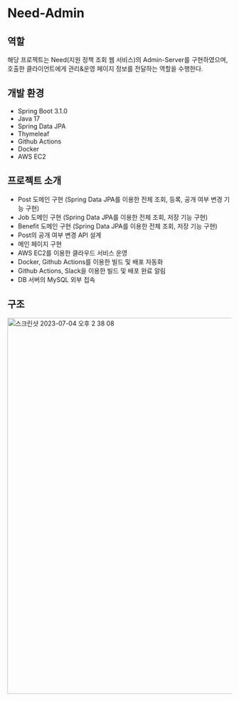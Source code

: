 # Need-Admin

## 역할

해당 프로젝트는 Need(지원 정책 조회 웹 서비스)의 Admin-Server를 구현하였으며, 호출한 클라이언트에게 관리&운영 페이지 정보를 전달하는 역할을 수행한다.

## 개발 환경

- Spring Boot 3.1.0
- Java 17
- Spring Data JPA
- Thymeleaf
- Github Actions
- Docker
- AWS EC2

## 프로젝트 소개

- Post 도메인 구현 (Spring Data JPA를 이용한 전체 조회, 등록, 공개 여부 변경 기능 구현)
- Job 도메인 구현 (Spring Data JPA를 이용한 전체 조회, 저장 기능 구현)
- Benefit 도메인 구현 (Spring Data JPA를 이용한 전체 조회, 저장 기능 구현)
- Post의 공개 여부 변경 API 설계
- 메인 페이지 구현
- AWS EC2를 이용한 클라우드 서비스 운영
- Docker, Github Actions를 이용한 빌드 및 배포 자동화
- Github Actions, Slack을 이용한 빌드 및 배포 완료 알림
- DB 서버의 MySQL 외부 접속

## 구조

<img width="843" alt="스크린샷 2023-07-04 오후 2 38 08" src="https://github.com/xodhksrjqnr/need-backend/assets/48250370/c65d2001-2972-4ed0-8afe-79da70f5ac03">
